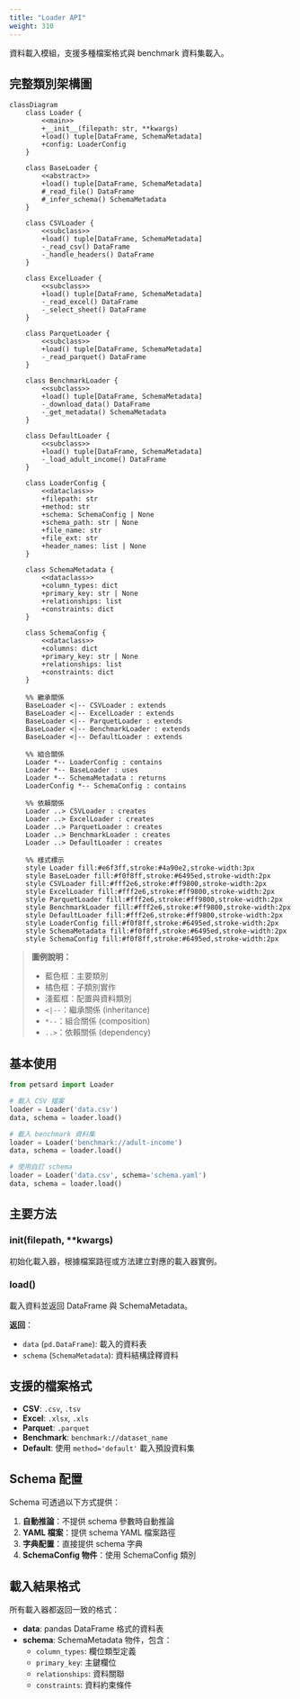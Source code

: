 ```yaml
---
title: "Loader API"
weight: 310
---
```


資料載入模組，支援多種檔案格式與 benchmark 資料集載入。

## 完整類別架構圖

```mermaid
classDiagram
    class Loader {
        <<main>>
        +__init__(filepath: str, **kwargs)
        +load() tuple[DataFrame, SchemaMetadata]
        +config: LoaderConfig
    }

    class BaseLoader {
        <<abstract>>
        +load() tuple[DataFrame, SchemaMetadata]
        #_read_file() DataFrame
        #_infer_schema() SchemaMetadata
    }

    class CSVLoader {
        <<subclass>>
        +load() tuple[DataFrame, SchemaMetadata]
        -_read_csv() DataFrame
        -_handle_headers() DataFrame
    }

    class ExcelLoader {
        <<subclass>>
        +load() tuple[DataFrame, SchemaMetadata]
        -_read_excel() DataFrame
        -_select_sheet() DataFrame
    }

    class ParquetLoader {
        <<subclass>>
        +load() tuple[DataFrame, SchemaMetadata]
        -_read_parquet() DataFrame
    }

    class BenchmarkLoader {
        <<subclass>>
        +load() tuple[DataFrame, SchemaMetadata]
        -_download_data() DataFrame
        -_get_metadata() SchemaMetadata
    }

    class DefaultLoader {
        <<subclass>>
        +load() tuple[DataFrame, SchemaMetadata]
        -_load_adult_income() DataFrame
    }

    class LoaderConfig {
        <<dataclass>>
        +filepath: str
        +method: str
        +schema: SchemaConfig | None
        +schema_path: str | None
        +file_name: str
        +file_ext: str
        +header_names: list | None
    }

    class SchemaMetadata {
        <<dataclass>>
        +column_types: dict
        +primary_key: str | None
        +relationships: list
        +constraints: dict
    }

    class SchemaConfig {
        <<dataclass>>
        +columns: dict
        +primary_key: str | None
        +relationships: list
        +constraints: dict
    }

    %% 繼承關係
    BaseLoader <|-- CSVLoader : extends
    BaseLoader <|-- ExcelLoader : extends
    BaseLoader <|-- ParquetLoader : extends
    BaseLoader <|-- BenchmarkLoader : extends
    BaseLoader <|-- DefaultLoader : extends
    
    %% 組合關係
    Loader *-- LoaderConfig : contains
    Loader *-- BaseLoader : uses
    Loader *-- SchemaMetadata : returns
    LoaderConfig *-- SchemaConfig : contains

    %% 依賴關係
    Loader ..> CSVLoader : creates
    Loader ..> ExcelLoader : creates
    Loader ..> ParquetLoader : creates
    Loader ..> BenchmarkLoader : creates
    Loader ..> DefaultLoader : creates

    %% 樣式標示
    style Loader fill:#e6f3ff,stroke:#4a90e2,stroke-width:3px
    style BaseLoader fill:#f0f8ff,stroke:#6495ed,stroke-width:2px
    style CSVLoader fill:#fff2e6,stroke:#ff9800,stroke-width:2px
    style ExcelLoader fill:#fff2e6,stroke:#ff9800,stroke-width:2px
    style ParquetLoader fill:#fff2e6,stroke:#ff9800,stroke-width:2px
    style BenchmarkLoader fill:#fff2e6,stroke:#ff9800,stroke-width:2px
    style DefaultLoader fill:#fff2e6,stroke:#ff9800,stroke-width:2px
    style LoaderConfig fill:#f0f8ff,stroke:#6495ed,stroke-width:2px
    style SchemaMetadata fill:#f0f8ff,stroke:#6495ed,stroke-width:2px
    style SchemaConfig fill:#f0f8ff,stroke:#6495ed,stroke-width:2px
```

> **圖例說明：**
> - 藍色框：主要類別
> - 橘色框：子類別實作
> - 淺藍框：配置與資料類別
> - `<|--`：繼承關係 (inheritance)
> - `*--`：組合關係 (composition)
> - `..>`：依賴關係 (dependency)

## 基本使用

```python
from petsard import Loader

# 載入 CSV 檔案
loader = Loader('data.csv')
data, schema = loader.load()

# 載入 benchmark 資料集
loader = Loader('benchmark://adult-income')
data, schema = loader.load()

# 使用自訂 schema
loader = Loader('data.csv', schema='schema.yaml')
data, schema = loader.load()
```

## 主要方法

### __init__(filepath, **kwargs)
初始化載入器，根據檔案路徑或方法建立對應的載入器實例。

### load()
載入資料並返回 DataFrame 與 SchemaMetadata。

**返回**：
- `data` (`pd.DataFrame`): 載入的資料表
- `schema` (`SchemaMetadata`): 資料結構詮釋資料

## 支援的檔案格式

- **CSV**: `.csv`, `.tsv`
- **Excel**: `.xlsx`, `.xls`
- **Parquet**: `.parquet`
- **Benchmark**: `benchmark://dataset_name`
- **Default**: 使用 `method='default'` 載入預設資料集

## Schema 配置

Schema 可透過以下方式提供：

1. **自動推論**：不提供 schema 參數時自動推論
2. **YAML 檔案**：提供 schema YAML 檔案路徑
3. **字典配置**：直接提供 schema 字典
4. **SchemaConfig 物件**：使用 SchemaConfig 類別

## 載入結果格式

所有載入器都返回一致的格式：

- **data**: pandas DataFrame 格式的資料表
- **schema**: SchemaMetadata 物件，包含：
  - `column_types`: 欄位類型定義
  - `primary_key`: 主鍵欄位
  - `relationships`: 資料關聯
  - `constraints`: 資料約束條件